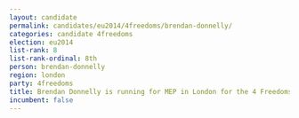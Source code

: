 ```yaml
---
layout: candidate
permalink: candidates/eu2014/4freedoms/brendan-donnelly/
categories: candidate 4freedoms
election: eu2014
list-rank: 8
list-rank-ordinal: 8th
person: brendan-donnelly
region: london
party: 4freedoms
title: Brendan Donnelly is running for MEP in London for the 4 Freedoms Party
incumbent: false
---
```

